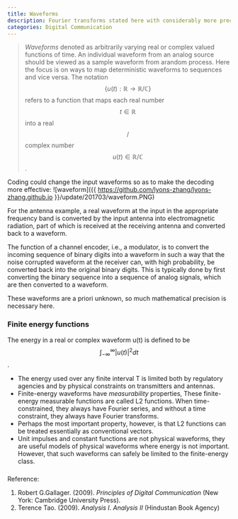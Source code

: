 ```yaml
---
title: Waveforms
description: Fourier transforms stated here with considerably more precision and interpretation.
categories: Digital Communication
---
```


> *Waveforms* denoted as arbitrarily varying real or complex valued functions of time. An individual waveform from an analog source should be viewed as a sample waveform from arandom process. Here the focus is on ways to map deterministic waveforms to sequences and vice versa. The notation $$\{u(t) : \mathbb{R} \rightarrow \mathbb{R}/\mathbb{C}\}$$ refers to a function that maps each real number $$t \in \mathbb{R}$$ into a real$$/$$complex number $$u(t) \in \mathbb{R}/\mathbb{C}$$.

Coding could change the input waveforms so as to make the decoding more effective:
![waveform]({{ https://github.com/lyons-zhang/lyons-zhang.github.io }}/update/201703/waveform.PNG)

For the antenna example, a real waveform at the input in the appropriate frequency band is converted by the input antenna into electromagnetic radiation, part of which is received at the receiving antenna and converted back to a waveform.

The function of a channel encoder, i.e., a modulator, is to convert the incoming sequence of binary digits into a waveform in such a way that the noise corrupted waveform at the receiver can, with high probability, be converted back into the original binary digits. This is typically done by first converting the binary sequence into a sequence of analog signals, which are then converted to a waveform.

These waveforms are a priori unknown, so much mathematical precision is necessary here.
### Finite energy functions
The energy in a real or complex waveform u(t) is defined to be $$\int_{-\infty}^\infty|u(t)|^2dt$$.
* The energy used over any finite interval T is limited both by regulatory agencies and by physical constraints on transmitters and antennas.
* Finite-energy waveforms have *measurability* properties, These finite-energy measurable functions are called L2 functions. When time-constrained, they always have Fourier series, and without a time constraint, they always have Fourier transforms.
* Perhaps the most important property, however, is that L2 functions can be treated essentially as conventional vectors.
* Unit impulses and constant functions are not physical waveforms, they are useful models of physical waveforms where energy is not important. However, that such waveforms can safely be limited to the finite-energy class.
### 


Reference:

1. Robert G.Gallager. (2009). *Principles of Digital Communication* (New York: Cambridge University Press).
2. Terence Tao. (2009). *Analysis I*. *Analysis II* (Hindustan Book Agency)
